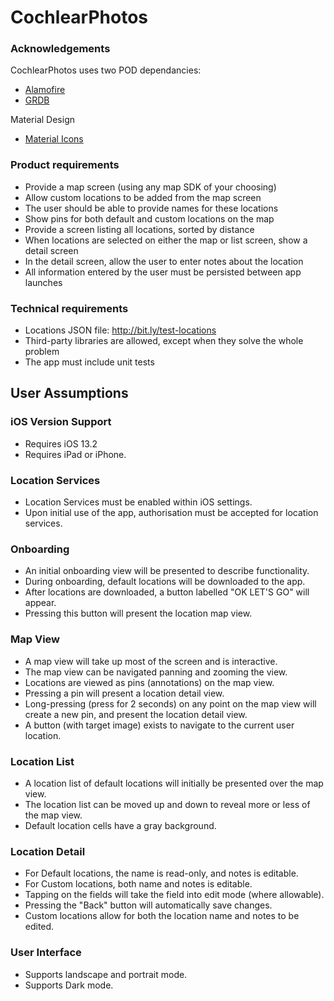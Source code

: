 # CochlearPhotos

### Acknowledgements
CochlearPhotos uses two POD dependancies:

* [Alamofire](https://github.com/Alamofire/Alamofire)
* [GRDB](https://github.com/groue/GRDB.swift)

Material Design

* [Material Icons](https://material.io/resources/icons)

### Product requirements
* Provide a map screen (using any map SDK of your choosing)
* Allow custom locations to be added from the map screen
* The user should be able to provide names for these locations
* Show pins for both default and custom locations on the map
* Provide a screen listing all locations, sorted by distance
* When locations are selected on either the map or list screen, show a detail screen
* In the detail screen, allow the user to enter notes about the location
* All information entered by the user must be persisted between app launches

### Technical requirements
* Locations JSON file: http://bit.ly/test-locations
* Third-party libraries are allowed, except when they solve the whole problem
* The app must include unit tests

## User Assumptions
### iOS Version Support
* Requires iOS 13.2
* Requires iPad or iPhone.

### Location Services
* Location Services must be enabled within iOS settings.
* Upon initial use of the app, authorisation must be accepted for location services.
### Onboarding
* An initial onboarding view will be presented to describe functionality.
* During onboarding, default locations will be downloaded to the app.
* After locations are downloaded, a button labelled "OK LET'S GO" will appear.
* Pressing this button will present the location map view.
### Map View
* A map view will take up most of the screen and is interactive.
* The map view can be navigated panning and zooming the view.
* Locations are viewed as pins (annotations) on the map view.
* Pressing a pin will present a location detail view.
* Long-pressing (press for 2 seconds) on any point on the map view will create a new pin, and present the location detail view.
* A button (with target image) exists to navigate to the current user location.
### Location List
* A location list of default locations will initially be presented over the map view.
* The location list can be moved up and down to reveal more or less of the map view.
* Default location cells have a gray background.
### Location Detail
* For Default locations, the name is read-only, and notes is editable.
* For Custom locations, both name and notes is editable.
* Tapping on the fields will take the field into edit mode (where allowable).
* Pressing the "Back" button will automatically save changes.
* Custom locations allow for both the location name and notes to be edited.
### User Interface
* Supports landscape and portrait mode.
* Supports Dark mode.

